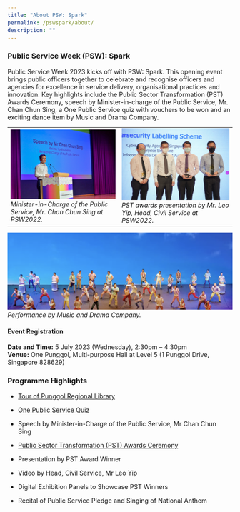 ```yaml
---
title: "About PSW: Spark"
permalink: /pswspark/about/
description: ""
---
```

<script src="[https://assets.dcube.cloud/scripts/wogaa.js](https://assets.dcube.cloud/scripts/wogaa.js)\"></script>
### Public Service Week (PSW): Spark

Public Service Week 2023 kicks off with PSW: Spark. This opening event brings public officers together to celebrate and recognise officers and agencies for excellence in service delivery, organisational practices and innovation. Key highlights include the Public Sector Transformation (PST) Awards Ceremony, speech by Minister-in-charge of the Public Service, Mr. Chan Chun Sing, a One Public Service quiz with vouchers to be won and an exciting dance item by Music and Drama Company.

|  | | 
| -------- | -------- | 
| <img style="width:400px" src="/images/PSW2023/opsoc-4.jpg">*Minister-in-Charge of the Public Service, Mr. Chan Chun Sing at PSW2022.*| <img style="width:400px" src="/images/PSW2023/pstacawards.jpg">*PST awards presentation by Mr. Leo Yip, Head, Civil Service at PSW2022.*| 

![](/images/PSW2023/sdeperf.png)*Performance by Music and Drama Company.*



#### Event Registration


**Date and Time:** 5 July 2023 (Wednesday), 2:30pm – 4:30pm   
**Venue:** One Punggol, Multi-purpose Hall at Level 5 (1 Punggol Drive, Singapore 828629)


### Programme Highlights
* [Tour of Punggol Regional Library](https://www.publicserviceweek.gov.sg/pswspark/guidedtours/)
* [One Public Service Quiz](/pswspark/onepsquiz/)&nbsp;

* Speech by Minister-in-Charge of the Public Service, Mr Chan Chun Sing&nbsp;

* [Public Sector Transformation (PST) Awards Ceremony](https://www.publicserviceweek.gov.sg/pswspark/pstac-2023/)&nbsp;

* Presentation by PST Award Winner&nbsp;
* Video by Head, Civil Service, Mr Leo Yip

* Digital Exhibition Panels to Showcase PST Winners&nbsp;

* Recital of Public Service Pledge and Singing of National Anthem
